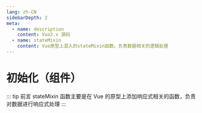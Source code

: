 ```yaml
---
lang: zh-CN
sidebarDepth: 2
meta:
  - name: description
    content: Vue2.x 源码
  - name: stateMixin
    content: Vue原型上混入的stateMixin函数，负责数据相关的逻辑处理
---
```


# 初始化（组件）

::: tip 前言
stateMixin 函数主要是在 Vue 的原型上添加响应式相关的函数，负责对数据进行响应式处理
:::

